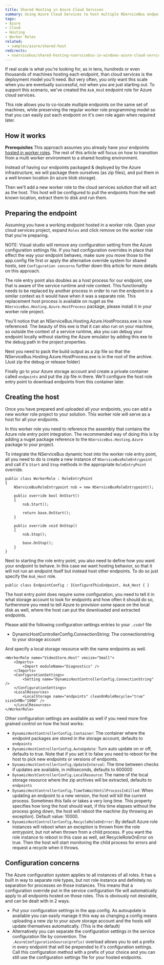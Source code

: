 ```yaml
---
title: Shared Hosting in Azure Cloud Services
summary: Using Azure Cloud Services to host multiple NServiceBus endpoints on a shared pool of machines.
tags: 
- Azure
- Cloud
- Hosting
- Worker Roles
related:
 - samples/azure/shared-host
redirects:
 - nservicebus/shared-hosting-nservicebus-in-windows-azure-cloud-services
---
```


If real scale is what you're looking for, as in tens, hundreds or even thousands of machines hosting each endpoint, than cloud services is the deployment model you'll need. But very often, you only want this scale when you are eventually successful, not when you are just starting out. To support this scenario, we've created the `AsA_Hos`t endpoint role for Azure cloud services.

This role allows you to co-locate multiple endpoints on the same set of machines, while preserving the regular worker role programming model so that you can easily put each endpoint on it's own role again when required later.

## How it works

**Prerequisites** This approach assumes you already have your endpoints [hosted in worker roles](hosting-in-azure-cloud-services.md). The rest of this article will focus on how to transition from a multi worker environment to a shared hosting environment.

Instead of having our endpoints packaged & deployed by the Azure infrastructure, we will package them ourselves (as zip files), and put them in a well known location (in azure blob storage).

Then we'll add a new worker role to the cloud services solution that will act as the host. This host will be configured to pull the endpoints from the well known location, extract them to disk and run them.

## Preparing the endpoint

Assuming you have a working endpoint hosted in a worker role. Open your cloud services project, expand `Roles` and click remove on the worker role that you're preparing.

NOTE: Visual studio will remove any configuration setting from the Azure configuration settings file. If you had configuration overrides in place that effect the way your endpoint behaves, make sure you move those to the app.config file first or apply the alternative override system for shared hosts, see `Configuration concerns` further down this article for more details on this approach.

The role entry point also doubles as a host process for our endpoint, one that is aware of the service runtime and role context. This functionality needs to be replaced by another process in order to run the endpoint in a similar context as it would have when it was a separate role. This replacement host process is available on nuget as the `NServiceBus.Hosting.Azure.HostProcess` package, please install it in your worker role project. 

You'll notice that an NServiceBus.Hosting.Azure.HostProcess.exe is now referenced. The beauty of this exe is that it can also run on your machine, so outside the context of a service runtime, aka you can debug your endpoint locally without starting the Azure emulator by adding this exe to the debug path in the project properties.

Next you need to pack the build output as a zip file so that the NServiceBus.Hosting.Azure.HostProcess.exe is in the root of the archive. (Just zip the debug or release folder)

Finally go to your Azure storage account and create a private container called `endpoints` and put the zip file in there. We'll configure the host role entry point to download endpoints from this container later.

## Creating the host

Once you have prepared and uploaded all your endpoints, you can add a new worker role project to your solution. This worker role will serve as a host for all your endpoints.

In this worker role you need to reference the assembly that contains the Azure role entry point integration. The recommended way of doing this is by adding a nuget package reference to the `NServiceBus.Hosting.Azure` package to your project.

To integrate the NServiceBus dynamic host into the worker role entry point, all you need to do is create a new instance of `NServiceBusRoleEntrypoint` and call it's `Start` and `Stop` methods in the appropriate `RoleEntryPoint` override. 

```
public class WorkerRole : RoleEntryPoint
{
	NServiceBusRoleEntrypoint nsb = new NServiceBusRoleEntrypoint();
	
	public override bool OnStart()
	{
	    nsb.Start();
	
	    return base.OnStart();
	}
	
	public override void OnStop()
	{
	    nsb.Stop();
	
	    base.OnStop();
	}
}
```

Next to starting the role entry point, you also need to define how you want your endpoint to behave. In this case we want hosting behavior, so that it will not run an endpoint itself but instead host other endpoints. To do so just specify the `AsA_Host` role. 

    public class EndpointConfig : IConfigureThisEndpoint, AsA_Host { }

The host entry point does require some configuration, you need to tell it in what storage account to look for endpoints and how often it should do so, furthermore you need to tell Azure to provision some space on the local disk as well, where the host can put the downloaded and extracted endpoints.

Please add the following configuration settings entries to your `.csdef` file

* DynamicHostControllerConfig.ConnectionString: The connectionstring to your storage account

And specify a local storage resource with the name endpoints as well.

	<WorkerRole name="VideoStore.Host" vmsize="Small">
    	<Imports>
      		<Import moduleName="Diagnostics" />
    	</Imports>
    	<ConfigurationSettings>
      		<Setting name="DynamicHostControllerConfig.ConnectionString" />      		
    	</ConfigurationSettings>
    	<LocalResources>
      		<LocalStorage name="endpoints" cleanOnRoleRecycle="true" sizeInMB="1000" />
    	</LocalResources>
	</WorkerRole>

Other configuration settings are available as well if you need more fine grained control on how the host works:

* `DynamicHostControllerConfig.Container`: The container where the endpoint packages are stored in the storage account, defaults to `endpoints`
* `DynamicHostControllerConfig.AutoUpdate`: Turn auto update on or off, defaults to true. Note that if you set it to false you need to reboot for the host to pick new endpoints or versions of endpoints.
* `DynamicHostControllerConfig.UpdateInterval`: The time between checks if updates are available, in milliseconds, defaults to 600000
* `DynamicHostControllerConfig.LocalResource`: The name of the local storage resource where the zip archives will be extracted, defaults to `endpoints`
* `DynamicHostControllerConfig.TimeToWaitUntilProcessIsKilled`: When updating an endpoint to a new version, the host will kill the current process. Sometimes this fails or takes a very long time. This property specifies how long the host should wait, if this time elapses without the process going down, the host will reboot the machine (by throwing an exception). Default value: 10000.
* `DynamicHostControllerConfig.RecycleRoleOnError`: By default Azure role instances will reboot when an exception is thrown from the role entrypoint, but not when thrown from a child process. If you want the role instance to reboot in this case as well, set RecycleRoleOnError on true. Then the host will start monitoring the child process for errors and request a recycle when it throws.

## Configuration concerns

The Azure configuration system applies to all instances of all roles. It has a built in way to separate role types, but not role instance and definitely no separation for processes on those instances. This means that a configuration override put in the service configuration file will automatically apply to all endpoints hosted on those roles. This is obviously not desirable, and can be dealt with in 2 ways. 

* Put your configuration settings in the app.config. As autoupdate is available you can easily manage it this way as changing a config means uploading a new zip to your azure storage account and the hosts will update themselves automatically. (This is the default)
* Alternatively you can separate the configuration settings in the service configuration file by convention. The `.AzureConfigurationSource(prefix)` overload allows you to set a prefix in every endpoint that will be prepended to it's configuration settings. Call this configuration method with a prefix of your choice and you can still use the configuration settings file for your hosted endpoints.
